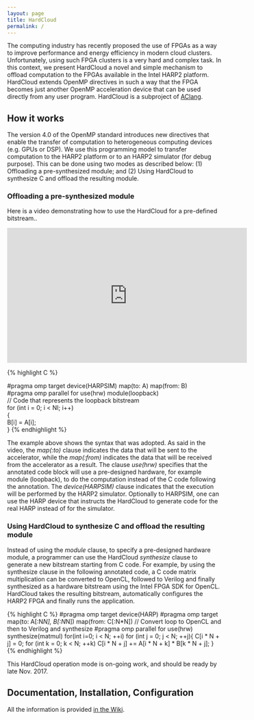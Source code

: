 ```yaml
---
layout: page
title: HardCloud
permalink: /
---
```


The computing industry has recently proposed the use of  FPGAs as a way to improve performance and energy efficiency in modern cloud clusters. Unfortunately, using such FPGA clusters  is a very hard and complex task. In this context, we present HardCloud a novel and simple mechanism to offload computation to  the FPGAs available in the  Intel HARP2 platform. HardCloud extends OpenMP directives in such a way that the FPGA becomes just another OpenMP acceleration device that can be used directly from any user program. HardCloud is a subproject of [AClang](https://omp2ocl.github.io/aclang).

## How it works

The version 4.0 of the  OpenMP standard introduces new directives that
enable the transfer of  computation to heterogeneous computing devices
(e.g.  GPUs  or  DSP).  We  use this  programming  model  to  transfer
computation to the HARP2 platform or to an HARP2 simulator (for debug purpose).
This can be done using two modes as described below: (1) Offloading a pre-synthesized
module; and (2) Using HardCloud to synthesize C and offload the resulting module.

### Offloading a pre-synthesized module
Here is a video demonstrating how to use the HardCloud for a pre-defined bitstream..

<div class="embed-responsive embed-responsive-16by9">
  <iframe width="560" height="315" src="https://www.youtube.com/embed/r5GFYUj2ajA?rel=0" frameborder="0" allowfullscreen></iframe>
</div>

{% highlight C %}		
 		
   #pragma omp target device(HARPSIM) map(to: A) map(from: B)		
   #pragma omp parallel for use(hrw) module(loopback)		
   // Code that represents the loopback bitstream		
   for (int i = 0; i < NI; i++)		
   {		
     B[i] = A[i];		
  }
{% endhighlight %}

The example above shows the syntax that was adopted. As said in the video, the *map(:to)* clause indicates
the data that will be sent to the accelerator, while the *map(:from)* indicates the data that will be received from the accelerator as a result. The clause *use(hrw)* specifies that the annotated code block will use a pre-designed hardware, for example module (loopback), to do the computation instead of the C code following the annotation. The *device(HARPSIM)* clause indicates that the execution will be performed by the HARP2 simulator.
Optionally to HARPSIM, one can use the HARP device that instructs the
HardCloud to generate code for the real HARP instead of for the simulator. 

### Using HardCloud to synthesize C and offload the resulting module

Instead of using the *module* clause, to specify a pre-designed hardware module, a programmer can  use the HardCloud *synthesize* clause to generate a new bitstream starting from C code. For example, by using the synthesize clause in the following annotated code,  a C code  matrix multiplication  can be converted to OpenCL, followed to Verilog and finally synthesized as a hardware bitstream using the  Intel FPGA SDK for OpenCL. HardCloud takes the resulting bitstream, automatically  configures the HARP2 FPGA and finally runs the application.

{% highlight C %}
#pragma omp target device(HARP)
  #pragma omp target map(to: A[:N*N], B[:N*N]) map(from: C[:N*N])
  // Convert loop to OpenCL and then to  Verilog and synthesize
  #pragma omp parallel for use(hrw) synthesize(matmul)
  for(int i=0; i < N; ++i)
    for (int j = 0; j < N; ++j){
      C[i * N + j] = 0;
      for (int k = 0; k < N; ++k)
        C[i * N + j] += A[i * N + k] * B[k * N + j];
    }
{% endhighlight %}

This HardCloud operation mode is on-going work, and should be ready by late Nov. 2017.

## Documentation, Installation, Configuration

All the information is provided [in the Wiki](https://github.com/omp2ocl/aclang/wiki).
